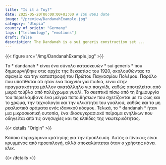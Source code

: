 ```yaml
---
title: "Is it a Toy?"
date: 2025-05-20T00:00:00+01:00 # ISO 8601 date
image: "/preview/DandanahExample.jpg"
category: "Utopia"
country_of_origin: "Germany"
tags: ["technology", "emotions"]
draft: false
description: The Dandanah is a sui generis construction set ...
---
```




{{< figure src="/img/DandanahExample.jpg" >}}

Το * dandanah * είναι ένα σύνολο κατασκευών * sui generis * που δημιουργήθηκε στις αρχές της δεκαετίας του 1920, ακολουθώντας το σφαγείο και την καταστροφή του Πρώτου Παγκοσμίου Πολέμου. Παρόλο που υποτίθεται ότι ήταν ένα παιχνίδι για παιδιά, είναι στην πραγματικότητα μάλλον ακατάλληλο για παιχνίδι, καθώς αποτελείται από μικρά τούβλα από πολύχρωμα γυαλί. Το σκεπτικό πίσω από τη δημιουργία του περιελάμβανε ένα μείγμα πεποιθήσεων που σχετίζονται με το φως και το χρώμα, την τεχνολογία και την υλικότητα του γυαλιού, καθώς και τα μη ρεαλιστικά οράματα ενός ιδανικού κόσμου. Τελικά, το * dandanah * ήταν μια μικροσκοπική ουτοπία, ένα ιδιοσυγκρασιακό πείραμα ενηλίκων που οδηγείται από τις ανησυχίες και τις ελπίδες της νεωτερικότητας.

{{< details "Origin" >}}

Κάποιο περιεχόμενο κράτησης για την προέλευση. Αυτός ο πίνακας είναι κρυμμένος από προεπιλογή, αλλά αποκαλύπτεται όταν ο χρήστης κάνει κλικ.

{{< /details >}}

